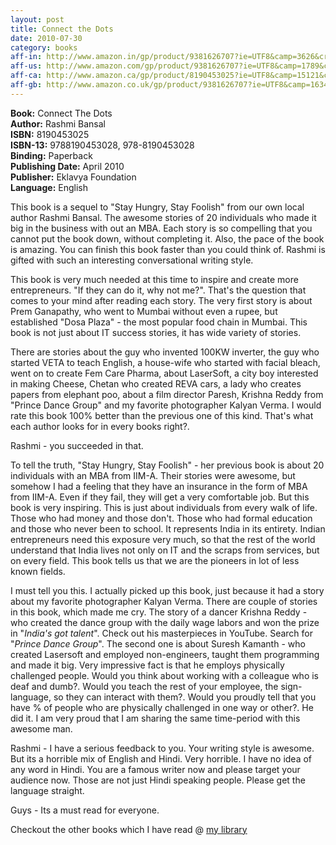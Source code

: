 ```yaml
---
layout: post
title: Connect the Dots
date: 2010-07-30
category: books
aff-in: http://www.amazon.in/gp/product/9381626707?ie=UTF8&camp=3626&creativeASIN=9381626707&linkCode=xm2&tag=smileprem-in-21
aff-us: http://www.amazon.com/gp/product/9381626707?ie=UTF8&camp=1789&creativeASIN=9381626707&linkCode=xm2&tag=smileprem-us-20
aff-ca: http://www.amazon.ca/gp/product/8190453025?ie=UTF8&camp=15121&creativeASIN=8190453025&linkCode=xm2&tag=smileprem-ca-20
aff-gb: http://www.amazon.co.uk/gp/product/9381626707?ie=UTF8&camp=1634&creativeASIN=9381626707&linkCode=xm2&tag=smileprem-gb-21
---
```


**Book:** Connect The Dots  
**Author:** Rashmi Bansal   
**ISBN:** 8190453025   
**ISBN-13:** 9788190453028, 978-8190453028   
**Binding:** Paperback   
**Publishing Date:** April 2010   
**Publisher:** Eklavya Foundation   
**Language:** English   
  
This book is a sequel to "Stay Hungry, Stay Foolish" from our own local author Rashmi Bansal. The awesome stories of 20 individuals who made it big in the business with out an MBA. Each story is so compelling that you cannot put the book down, without completing it. Also, the pace of the book is amazing. You can finish this book faster than you could think of. Rashmi is gifted with such an interesting conversational writing style.  
  
This book is very much needed at this time to inspire and create more entrepreneurs. "If they can do it, why not me?". That's the question that comes to your mind after reading each story. The very first story is about Prem Ganapathy, who went to Mumbai without even a rupee, but established "Dosa Plaza" - the most popular food chain in Mumbai. This book is not just about IT success stories, it has wide variety of stories.   
  
There are stories about the guy who invented 100KW inverter, the guy who started VETA to teach English, a house-wife who started with facial bleach, went on to create Fem Care Pharma, about LaserSoft, a city boy interested in making Cheese, Chetan who created REVA cars, a lady who creates papers from elephant poo, about a film director Paresh, Krishna Reddy from "Prince Dance Group" and my favorite photographer Kalyan Verma. I would rate this book 100% better than the previous one of this kind. That's what each author looks for in every books right?.  
  
Rashmi - you succeeded in that.  
  
To tell the truth, "Stay Hungry, Stay Foolish" - her previous book is about 20 individuals with an MBA from IIM-A. Their stories were awesome, but somehow I had a feeling that they have an insurance in the form of MBA from IIM-A. Even if they fail, they will get a very comfortable job. But this book is very inspiring. This is just about individuals from every walk of life. Those who had money and those don't. Those who had formal education and those who never been to school. It represents India in its entirety. Indian entrepreneurs need this exposure very much, so that the rest of the world understand that India lives not only on IT and the scraps from services, but on every field. This book tells us that we are the pioneers in lot of less known fields.  
  
I must tell you this. I actually picked up this book, just because it had a story about my favorite photographer Kalyan Verma. There are couple of stories in this book, which made me cry. The story of a dancer Krishna Reddy - who created the dance group with the daily wage labors and won the prize in "*India's got talent*". Check out his masterpieces in YouTube. Search for "*Prince Dance Group*". The second one is about Suresh Kamanth - who created Lasersoft and employed non-engineers, taught them programming and made it big. Very impressive fact is that he employs physically challenged people. Would you think about working with a colleague who is deaf and dumb?. Would you teach the rest of your employee, the sign-language, so they can interact with them?. Would you proudly tell that you have % of people who are physically challenged in one way or other?. He did it. I am very proud that I am sharing the same time-period with this awesome man.  
  
Rashmi - I have a serious feedback to you. Your writing style is awesome. But its a horrible mix of English and Hindi. Very horrible. I have no idea of any word in Hindi. You are a famous writer now and please target your audience now. Those are not just Hindi speaking people. Please get the language straight.  
  
Guys - Its a must read for everyone.  

Checkout the other books which I have read @ [my library]({{site.url}}/category/books/)  

